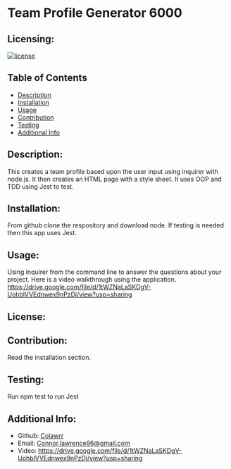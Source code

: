 # Team Profile Generator 6000
  ## Licensing:
  [![license](https://img.shields.io/badge/license--blue)](https://shields.io)
  ## Table of Contents 
  - [Description](#description)
  - [Installation](#installation)
  - [Usage](#usage)
  - [Contribution](#contribution)
  - [Testing](#testing)
  - [Additional Info](#additional-info)
  ## Description:
  This creates a team profile based upon the user input using inquirer with node.js. It then creates an HTML page with a style sheet. It uses OOP and TDD using Jest to test.
  ## Installation:
  From github clone the respository and download node. If testing is needed then this app uses Jest. 
  ## Usage:
  Using inquirer from the command line to answer the questions about your project. Here is a video walkthrough using the application. https://drive.google.com/file/d/1tWZNaLaSKDgV-UohblVVEdnwex9nPzDj/view?usp=sharing
  ## License:
  
  ## Contribution:
  Read the installation section.
  ## Testing:
  Run npm test to run Jest
  ## Additional Info:
  - Github: [Colawrr](https://github.com/Colawrr)
  - Email: Connor.lawrence96@gmail.com 
  - Video: https://drive.google.com/file/d/1tWZNaLaSKDgV-UohblVVEdnwex9nPzDj/view?usp=sharing
